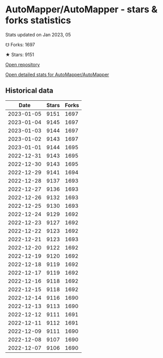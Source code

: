 # AutoMapper/AutoMapper - stars & forks statistics

Stats updated on Jan 2023, 05

☋ Forks: 1697

★ Stars: 9151

[Open repository](https://github.com/AutoMapper/AutoMapper)

[Open detailed stats for AutoMapper/AutoMapper](https://reviewgithub.com/rep/AutoMapper/AutoMapper)

## Historical data
| Date | Stars | Forks |
|------|-------|-------|
| 2023-01-05 | 9151 | 1697 | 
| 2023-01-04 | 9145 | 1697 | 
| 2023-01-03 | 9144 | 1697 | 
| 2023-01-02 | 9143 | 1697 | 
| 2023-01-01 | 9144 | 1695 | 
| 2022-12-31 | 9143 | 1695 | 
| 2022-12-30 | 9143 | 1695 | 
| 2022-12-29 | 9141 | 1694 | 
| 2022-12-28 | 9137 | 1693 | 
| 2022-12-27 | 9136 | 1693 | 
| 2022-12-26 | 9132 | 1693 | 
| 2022-12-25 | 9130 | 1693 | 
| 2022-12-24 | 9129 | 1692 | 
| 2022-12-23 | 9127 | 1692 | 
| 2022-12-22 | 9123 | 1692 | 
| 2022-12-21 | 9123 | 1693 | 
| 2022-12-20 | 9122 | 1692 | 
| 2022-12-19 | 9120 | 1692 | 
| 2022-12-18 | 9119 | 1692 | 
| 2022-12-17 | 9119 | 1692 | 
| 2022-12-16 | 9118 | 1692 | 
| 2022-12-15 | 9118 | 1692 | 
| 2022-12-14 | 9116 | 1690 | 
| 2022-12-13 | 9113 | 1690 | 
| 2022-12-12 | 9111 | 1691 | 
| 2022-12-11 | 9112 | 1691 | 
| 2022-12-09 | 9111 | 1690 | 
| 2022-12-08 | 9107 | 1690 | 
| 2022-12-07 | 9106 | 1690 | 

